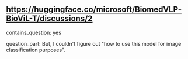 ## https://huggingface.co/microsoft/BiomedVLP-BioViL-T/discussions/2

contains_question: yes

question_part: But, I couldn't figure out "how to use this model for image classification purposes".
